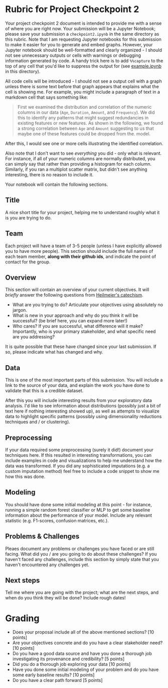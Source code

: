 # Rubric for Project Checkpoint 2

Your project checkpoint 2 document is intended to provide me with a sense of where you are right now.  Your submission will be a Jupyter Notebook; please save your submission a `checkpoint2.ipynb` in the same directory as this rubric.  Note that I am requesting Jupyter notebooks for this submission to make it easier for you to generate and embed graphs. However, your Jupyter notebook should be well-formatted and clearly organized - I should not see unnecessary outputs or cells with warnings or debugging information generated by code. A handy trick here is to add `%%capture` to the top of any cell that you'd like to suppress the output for (see [example.ipynb](./example.ipynb) in this directory).

All code cells will be introduced - I should not see a output cell with a graph unless there is some text before that graph appears that explains what the cell is showing me.  For example, you might include a paragraph of text in a markdown cell that says something like:

> First we examined the distribution and correlation of the numeric columns in our data (`Age`, `Duration`, `Amount`, and `Frequency`).  We did this to identify any patterns that might suggest redundancies in existing features or new features.  As shown in the following, we found a strong correlation between `Age` and `Amount` suggesting to us that maybe one of these features could be dropped from the. model.   

After this, I would see one or more cells illustrating the identified correlation.

Also note that I don't want to see *everything* you did - only what is relevant. For instance, if all of your numeric columns are normally distributed, you can simply say that rather than providing a histogram for each column.  Similarly, if you ran a multiplot scatter matrix, but didn't see anything interesting, there is no reason to include it.

Your notebook will contain the following sections.

## Title

A nice short title for your project, helping me to understand roughly what it is you are trying to do.

## Team

Each project will have a team of 3-5 people (unless I have explicitly allowed you to have more people). This section should include the full names of each team member, **along with their github ids**, and indicate the point of contact for the group.

## Overview

This section will contain an overview of your current objectives.  It will _briefly_ answer the following questions from [Heilmeier's catechism](https://www.darpa.mil/work-with-us/heilmeier-catechism).

- What are you trying to do? Articulate your objectives using absolutely no jargon.
- What is new in your approach and why do you think it will be successful?  (be brief here, you can expand more later!)
- Who cares? If you are successful, what difference will it make? Importantly, who is your primary stakeholder, and what specific need are you addressing?

It is quite possible that these have changed since your last submission.  If so, please indicate what has changed and why.

## Data

This is one of the most important parts of this submission. You will include a link to the source of your data, and explain the work you have done to validate that this is a credible dataset. 

After this you will include interesting results from your exploratory data analysis.  I'd like to see information about distributions (possibly just a bit of text here if nothing interesting showed up), as well as attempts to visualize data to highlight specific patterns (possibly using dimensionality reductions techniques and / or clustering).  

## Preprocessing

If your data required some preprocessing (surely it did!) document your techniques here.  If this resulted in interesting transformations, you can include examples in code and visualizations to help me understand how the data was transformed.  If you did any sophisticated imputations (e.g. a custom imputation method) feel free to include a code snippet to show me how this was done.

## Modeling

You should have done some initial modeling at this point - for instance, running a simple random forest classifier or MLP to get some baseline information about the performance of your model.  Include any relevant statistic (e.g. F1-scores, confusion matrices, etc.).

## Problems & Challenges

Pleaes document any problems or challenges you have faced or are still facing.  What did you / are you going to do about these challenges?  If you haven't faced any challenges, include this section by simply state that you haven't encountered any challenges yet.

## Next steps

Tell me where you are going with the project; what are the next steps, and when do you think they will be done?  Include rough dates! 

# Grading

- Does your proposal include all of the above mentioned sections? [10 points]
- Are your objectives concrete and do you have a clear stakeholder need? [10 points]
- Do you have a good data source and have you done a thorough job investigating its provenance and credibility? [5 points]
- Did you do a thorough job exploring your data [10 points]
- Have you done some initial modeling of your problem and do you have some early baseline results? [10 points]
- Do you have a clear path forward [5 points]
